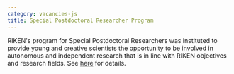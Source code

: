```yaml
---
category: vacancies-js
title: Special Postdoctoral Researcher Program
---
```


RIKEN's program for Special Postdoctoral Researchers was instituted to provide young and creative scientists the opportunity to be involved in autonomous and independent research that is in line with RIKEN objectives and research fields. See [here](http://www.riken.jp/en/careers/programs/spdr/) for details.